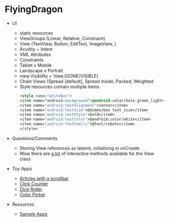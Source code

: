 # FlyingDragon


* UI
  - static resources
  - ViewGroups (Linear, Relative, Constraint)
  - View (TextView, Button, EditText, ImageView, )
  - Acvitity + Intent
  - XML Attributes 
  - Constraints 
  - Tablet v Mobile 
  - Landscape v Portrait
  - view.Visibility = View.[GONE/VISIBLE]
  - Chain Views (Spread [default], Spread inside, Packed, Weighted
  - Style resources contain multiple items.
     ```html
     <style name="whiteBox">
     <item name="android:background">@android:color/holo_green_light</item>
     <item name="android:textAlignment">center</item>
     <item name="android:textSize">@dimen/box_text_size</item>
     <item name="android:textStyle">bold</item>
     <item name="android:textColor">@android:color/white</item>
     <item name="android:fontFamily">@font/roboto</item>
     </style> ```
   
 * Questions/Comments 
   - Storing View references as lateinit, initializing in onCreate
   - Wow there are [a lot](https://developer.android.com/reference/android/view/View) of interactive methods available for the View class 
  
  
* Toy Apps
  - [Articles with a scrollbar](https://lh3.googleusercontent.com/-9v5kYyPjA9E/XZTOzw-KFrI/AAAAAAAAINw/0L-_S1ghGF0I70FBV_JqIBSNJL6koojJwCK8BGAsYHg/s0/2019-10-02.png)
  - [Click Counter](https://lh3.googleusercontent.com/-L5lU3tmGTYM/XZTPDyOFpkI/AAAAAAAAIN4/CerE5A-5STwxFcrTXSbUFBzpGHU_qOgrQCK8BGAsYHg/s0/2019-10-02.png)
  - [Dice Roller](https://lh3.googleusercontent.com/-BBTL_IfKlIM/XZUk7n17OlI/AAAAAAAAIOk/atPN8UOE6GcltWefdEpYO1_G4IHR2Zo4wCK8BGAsYHg/s0/2019-10-02.png)
  - [Color Picker](https://lh3.googleusercontent.com/-3135Ax2NMGk/XZUk8JzwllI/AAAAAAAAIOo/m2SMsxP0jbESLSy_ynl5z8ynnD0sJtUeQCK8BGAsYHg/s0/2019-10-02.png)

* Resources 
  - [Sample Apps](https://github.com/googlesamples)
